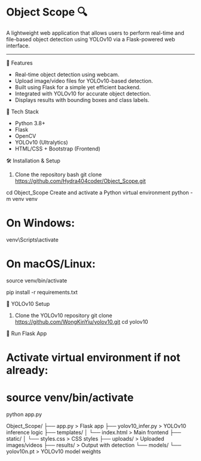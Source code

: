 # Object Scope 🔍
A lightweight web application that allows users to perform real-time and file-based object detection using YOLOv10 via a Flask-powered web interface.

---

 🚀 Features
- Real-time object detection using webcam.
- Upload image/video files for YOLOv10-based detection.
- Built using Flask for a simple yet efficient backend.
- Integrated with YOLOv10 for accurate object detection.
- Displays results with bounding boxes and class labels.

 🧠 Tech Stack
- Python 3.8+
- Flask
- OpenCV
- YOLOv10 (Ultralytics)
- HTML/CSS + Bootstrap (Frontend)

 🛠️ Installation & Setup

1. Clone the repository
bash
git clone https://github.com/Hydra404coder/Object_Scope.git

cd Object_Scope
Create and activate a Python virtual environment
python -m venv venv

# On Windows:
venv\Scripts\activate
# On macOS/Linux:
source venv/bin/activate

pip install -r requirements.txt

🤖 YOLOv10 Setup
1. Clone the YOLOv10 repository
 git clone https://github.com/WongKinYiu/yolov10.git
cd yolov10

🧪 Run Flask App
# Activate virtual environment if not already:
# source venv/bin/activate

python app.py

Object_Scope/
├── app.py               > Flask app
├── yolov10_infer.py     > YOLOv10 inference logic
├── templates/
│   └── index.html       > Main frontend
├── static/
│   └── styles.css       > CSS styles
├── uploads/             > Uploaded images/videos
├── results/             > Output with detection
└── models/
    └── yolov10n.pt      > YOLOv10 model weights


